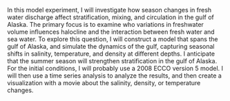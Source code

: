 
In this model experiment, I will investigate how season changes in fresh water discharge affect stratification, mixing, and circulation in the gulf of Alaska. The primary focus is to examine who variations in freshwater volume influences halocline and the interaction between fresh water and sea water. To explore this question, I will construct a model that spans the gulf of Alaska, and simulate the dynamics of the gulf, capturing seasonal shifts in salinity, temperature, and density at different depths. I anticipate that the summer season will strengthen stratification in the gulf of Alaska.  For the initial conditions, I will probably use a 2008 ECCO version 5 model. I will then use a time series analysis to analyze the results, and then create a visualization with a movie about the salinity, density, or temperature changes.
